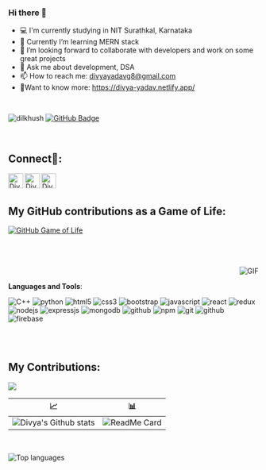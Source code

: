 ### Hi there 👋

- 💻 I'm currently studying in NIT Surathkal, Karnataka 
- 🌱 Currently I’m learning MERN stack
- 👯 I’m looking forward to collaborate with developers and work on some great projects
- 💬 Ask me about development, DSA 
- 📫 How to reach me: divyayadavg8@gmail.com 
- 🎇Want to know more: https://divya-yadav.netlify.app/

<!-- ⚡ Fun fact:  The first computer “bug” was an actual real-life bug 😁 -->
<br/>

<p align="left"> <img src="https://komarev.com/ghpvc/?username=divya-yadv&color=green&label=Profile%20views&color=0e75b6&style=flat" alt="dilkhush" />
<a href="https://github.com/divya-yadv?tab=followers"><img src="https://img.shields.io/github/followers/divya-yadv?label=Followers&style=social" alt="GitHub Badge"></a>
</p>
<br/>

## Connect🎎:
<a href="https://www.linkedin.com/in/divya-yadav-529b5a213/">
<img align="left" alt="Divya yadav LinkdeIN" width="30px" src="https://cdn.jsdelivr.net/npm/simple-icons@v3/icons/linkedin.svg" />
</a>
<a href="https://t.me/Diyadav">
<img align="left" alt="Divya Yadav Telegram" width="30px" src="https://cdn.jsdelivr.net/npm/simple-icons@v3/icons/telegram.svg" />
</a>
<a href="https://www.instagram.com/_demi_meower_/">
<img align="left" alt="Divya Yadav Instagram" width="30px" src="https://cdn.jsdelivr.net/npm/simple-icons@v3/icons/instagram.svg" />
</a>
<br/>
<br/>

## My GitHub contributions as a Game of Life:

[![GitHub Game of Life](https://github4life.herokuapp.com/divya-yadv.gif?z=6)](https://github4life.herokuapp.com/divya-yadv)

<br/>
<br/>
<br/>


<img align="right" alt="GIF" src="https://media.giphy.com/media/3oriNVxzbi9TWCFZF6/giphy.gif" />


<br/>


**Languages and Tools**:

<p>
<img src="https://img.shields.io/badge/c++-%2300599C.svg?style=for-the-badge&logo=c%2B%2B&logoColor=white" alt="C++"/>
<img src="https://img.shields.io/badge/python-3670A0?style=for-the-badge&logo=python&logoColor=ffdd54" alt="python"/>
<img src="https://img.shields.io/badge/html5-%23E34F26.svg?style=for-the-badge&logo=html5&logoColor=white" alt="html5"/>
<img src="https://img.shields.io/badge/CSS3-1572B6?style=for-the-badge&logo=css3&logoColor=white" alt="css3"/>
<img src="https://img.shields.io/badge/Bootstrap-563D7C?style=for-the-badge&logo=bootstrap&logoColor=white" alt="bootstrap"/>
<img src="https://img.shields.io/badge/JavaScript-323330?style=for-the-badge&logo=javascript&logoColor=F7DF1E" alt="javascript"/>
<img src="https://img.shields.io/badge/react-%2320232a.svg?style=for-the-badge&logo=react&logoColor=%2361DAFB" alt="react"/>
<img src="https://img.shields.io/badge/redux-%23593d88.svg?style=for-the-badge&logo=redux&logoColor=white" alt="redux"/>
<img src="https://img.shields.io/badge/Node.js-339933?style=for-the-badge&logo=nodedotjs&logoColor=white" alt="nodejs" />
<img src="https://img.shields.io/badge/Express.js-000000?style=for-the-badge&logo=express&logoColor=white" alt="expressjs"/>
<img src="https://img.shields.io/badge/MongoDB-4EA94B?style=for-the-badge&logo=mongodb&logoColor=white" alt="mongodb"/>
<img src="https://img.shields.io/badge/mysql-%2300f.svg?style=for-the-badge&logo=mysql&logoColor=white" alt="github"/>
<img src="https://img.shields.io/badge/npm-CB3837?style=for-the-badge&logo=npm&logoColor=white" alt="npm"/>
<img src="https://img.shields.io/badge/Git-f44d27?style=for-the-badge&logo=git&logoColor=white" alt="git"/>
<img src="https://img.shields.io/badge/GitHub-100000?style=for-the-badge&logo=github&logoColor=white" alt="github"/>
<img src="https://img.shields.io/badge/Firebase-039BE5?style=for-the-badge&logo=Firebase&logoColor=white" alt="firebase"/>

</p>

<br/>
<br/>

## My Contributions:


  <img src="https://activity-graph.herokuapp.com/graph?username=divya-yadv&theme=dracula&bg_color=00000000&color=878787&line=4c8ed9&point=00000000&area=true&hide_border=true">
  <br/>
  
   📈                      |          📊
:-------------------------:|:-------------------------:
![Divya's Github stats](https://github-readme-stats.vercel.app/api?username=divya-yadv&theme=tokyonight) | ![ReadMe Card](https://github-readme-streak-stats.herokuapp.com/?user=divya-yadv&theme=tokyonight&ring=DD2727&fire=DD2727)

<br/>

![Top languages](https://github-readme-stats.vercel.app/api/top-langs/?username=divya-yadv&langs_count=8&theme=tokyonight)
<br/>





